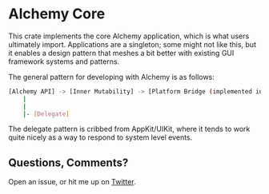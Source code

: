 # Alchemy Core
This crate implements the core Alchemy application, which is what users ultimately import. Applications are a singleton; some might not like this, but it enables a design pattern that meshes a bit better with existing GUI framework systems and patterns.

The general pattern for developing with Alchemy is as follows:

``` bash
[Alchemy API] -> [Inner Mutability] -> [Platform Bridge (implemented in other crates)]
    |
    |
    |- [Delegate]
```

The delegate pattern is cribbed from AppKit/UIKit, where it tends to work quite nicely as a way to respond to system level events.

## Questions, Comments?
Open an issue, or hit me up on [Twitter](https://twitter.com/ryanmcgrath/).
